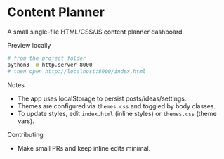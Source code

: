 # Content Planner

A small single-file HTML/CSS/JS content planner dashboard.

Preview locally

```bash
# from the project folder
python3 -m http.server 8000
# then open http://localhost:8000/index.html
```

Notes
- The app uses localStorage to persist posts/ideas/settings.
- Themes are configured via `themes.css` and toggled by body classes.
- To update styles, edit `index.html` (inline styles) or `themes.css` (theme vars).

Contributing
- Make small PRs and keep inline edits minimal.
